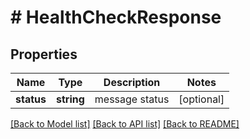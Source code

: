 # # HealthCheckResponse

## Properties

Name | Type | Description | Notes
------------ | ------------- | ------------- | -------------
**status** | **string** | message status | [optional] 

[[Back to Model list]](../../README.md#documentation-for-models) [[Back to API list]](../../README.md#documentation-for-api-endpoints) [[Back to README]](../../README.md)


